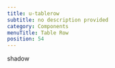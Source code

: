 ```yaml
---
title: u-tablerow
subtitle: no description provided
category: Components
menuTitle: Table Row
position: 54
---
```


<badge> shadow </badge>

























